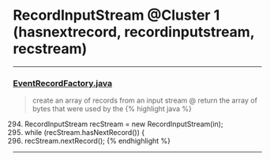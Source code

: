 # RecordInputStream @Cluster 1 (hasnextrecord, recordinputstream, recstream)

***

### [EventRecordFactory.java](https://searchcode.com/codesearch/view/15642343/)
> create an array of records from an input stream @ return the array of bytes that were used by the 
{% highlight java %}
294. RecordInputStream recStream = new RecordInputStream(in);
296. while (recStream.hasNextRecord()) {
297.   recStream.nextRecord();
{% endhighlight %}

***

